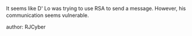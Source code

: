 It seems like D' Lo was trying to use RSA to send a message. However, his communication seems vulnerable.
ㅤ

author: RJCyber
